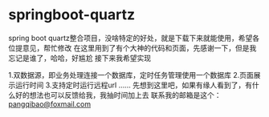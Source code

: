 # springboot-quartz
spring boot quartz整合项目，没啥特定的好处，就是下载下来就能使用，希望各位提意见，帮忙修改
在这里用到了有个大神的代码和页面，先感谢一下，但是我忘记是谁了，哈哈，好尴尬 接下来我希望实现

1.双数据源，即业务处理连接一个数据库，定时任务管理使用一个数据库
2.页面展示运行时间
3.支持定时运行远程url
…… 
先想到这里吧，如果有缘人看到了，有什么好的想法也可以反馈给我，我抽时间加上去 
联系我的邮箱是这个：pangqibao@foxmail.com
